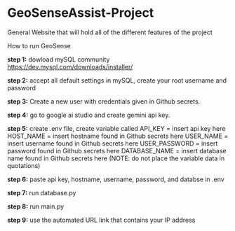 # GeoSenseAssist-Project

General Website that will hold all of the different features of the project

How to run GeoSense

**step 1:**
dowload mySQL community
https://dev.mysql.com/downloads/installer/

**step 2:**
accept all default settings in mySQL, create your root username and password 

**step 3:**
Create a new user with credentials given in Github secrets. 

**step 4:**
 go to google ai studio and create gemini api key.

**step 5:**
create .env file, 
create variable called
API_KEY = insert api key here
HOST_NAME = insert hostname found in Github secrets here
USER_NAME = insert username found in Github secrets here
USER_PASSWORD = insert password found in Github secrets here
DATABASE_NAME = insert database name found in Github secrets here
(NOTE: do not place the variable data in quotations)

**step 6:**
paste api key, hostname, username, password, and databse in .env
 
**step 7:**
run database.py

**step 8:**
run main.py

**step 9:**
use the automated URL link that contains your IP address

